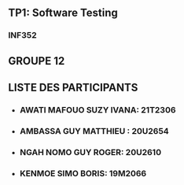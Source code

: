## TP1: Software Testing

### INF352

## GROUPE 12

## LISTE DES PARTICIPANTS



<ul>
<li>
  <h3>AWATI MAFOUO SUZY IVANA: 21T2306</h3>
</li> 
<li>
  <h3>AMBASSA GUY MATTHIEU : 20U2654</h3>
</li> 
<li>
  <h3>NGAH NOMO GUY ROGER: 20U2610</h3>
</li> 
<li>
  <h3>KENMOE SIMO BORIS: 19M2066 </h3>
</li> 
</ul>


